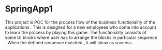 # SpringApp1
This project is POC for the process flow of the business functionality of the applications .
This is designed for a new employees who come into account to learn the process by playing this game.
The functionality consists of some UI blocks where user has to arrange the blocks in particular sequence . When the defined sequence matched , 
it will show as success . 
